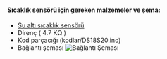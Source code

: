 #### Sıcaklık sensörü için gereken malzemeler ve şema:

* [Su altı sıcaklık sensörü](http://tr.aliexpress.com/item/1pcs-New-Digital-Temperature-Temp-Sensor-Probe-DS18B20-For-Thermometer-1m-Waterproof/1297739612.html?spm=2114.020208.3.162.ELOrSR&ws_ab_test=searchweb201556_1,searchweb201644_3_10001_10002_10005_10006_10003_10004_62,searchweb201560_6,searchweb1451318400_6149)
* Direnç ( 4.7 KΩ )
* Kod parçacığı (kodlar/DS18S20.ino)
* Bağlantı şeması ![Bağlantı Şeması](http://bildr.org/blog/wp-content/uploads/2011/06/DS18S20-hookup-950x563.png)
